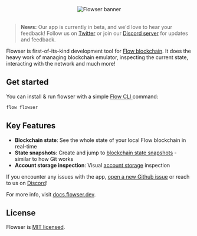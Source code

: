 <div align="center">
	<img alt="Flowser banner" src="https://user-images.githubusercontent.com/36109955/196263054-b42ecb52-340f-4982-bd62-404acb161d71.gif" />
	<br />
	<br />
</div>

> **News:** Our app is currently in beta, and we'd love to hear your feedback! Follow us on [Twitter](https://twitter.com/onflowser) or join our [Discord server](https://discord.gg/2gx7ZsRUkD) for updates and feedback.


Flowser is first-of-its-kind development tool for [Flow blockchain](https://www.onflow.org/). It does the heavy work of managing blockchain emulator, inspecting the current state, interacting with the network and much more!

## Get started

You can install & run flowser with a simple [Flow CLI ](https://developers.flow.com/tools/flow-cli/install) command:
```bash
flow flowser
```

## Key Features

- **Blockchain state**: See the whole state of your local Flow blockchain in real-time
- **State snapshots**: Create and jump to [blockchain state snapshots](https://github.com/onflow/flow-emulator#managing-emulator-state) - similar to how Git works
- **Account storage inspection**: Visual [account storage](https://developers.flow.com/cadence/language/accounts#account-storage) inspection 


If you encounter any issues with the app, [open a new Github issue](https://github.com/onflowser/flowser/issues) or reach to us on [Discord](https://discord.gg/2gx7ZsRUkD)!

For more info, visit [docs.flowser.dev](https://docs.flowser.dev).

## License

Flowser is [MIT licensed](./LICENSE).
